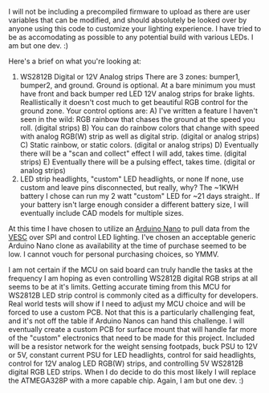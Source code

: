 I will not be including a precompiled firmware to upload as there are user variables that can be modified, and should absolutely be looked over by anyone using this code to customize your lighting experience. I have tried to be as accomodating as possible to any potential build with various LEDs. I am but one dev. :)

Here's a brief on what you're looking at:

1) WS2812B Digital or 12V Analog strips
    There are 3 zones: bumper1, bumper2, and ground. Ground is optional.
    At a bare minimum you must have front and back bumper red LED 12V analog strips for brake lights.
    Reallistically it doesn't cost much to get beautiful RGB control for the ground zone. Your control options are:
        A) I've written a feature I haven't seen in the wild: RGB rainbow that chases the ground at the speed you roll. (digital strips)
        B) You can do rainbow colors that change with speed with analog RGB(W) strip as well as digital strip. (digital or analog strips)
        C) Static rainbow, or static colors. (digital or analog strips)
        D) Eventually there will be a "scan and collect" effect I will add, takes time. (digital strips)
        E) Eventually there will be a pulsing effect, takes time. (digital or analog strips)
3) LED strip headlights, "custom" LED headlights, or none
    If none, use custom and leave pins disconnected, but really, why? The ~1KWH battery I chose can run my 2 watt "custom" LED for ~21 days straight..
    If your battery isn't large enough consider a different battery size, I will eventually include CAD models for multiple sizes.

At this time I have chosen to utilize an [Arduino Nano](https://store.arduino.cc/products/arduino-nano) to pull data from the [VESC](https://github.com/vedderb/bldc) over SPI and control LED lighting. I've chosen an acceptable generic Arduino Nano clone as availability at the time of purchase seemed to be low. I cannot vouch for personal purchasing choices, so YMMV.

I am not certain if the MCU on said board can truly handle the tasks at the frequency I am hoping as even controlling WS2812B digital RGB strips at all seems to be at it's limits. Getting accurate timing from this MCU for WS2812B LED strip control is commonly cited as a difficulty for developers. Real world tests will show if I need to adjust my MCU choice and will be forced to use a custom PCB. Not that this is a particularly challenging feat, and it's not off the table if Arduino Nanos can hand this challenge. I will eventually create a custom PCB for surface mount that will handle far more of the "custom" electronics that need to be made for this project. Included will be a resistor network for the weight sensing footpads, buck PSU to 12V or 5V, constant current PSU for LED headlights, control for said headlights, control for 12V analog LED RGB(W) strips, and controlling 5V WS2812B digital RGB LED strips. When I do decide to do this most likely I will replace the ATMEGA328P with a more capable chip. Again, I am but one dev. :)
